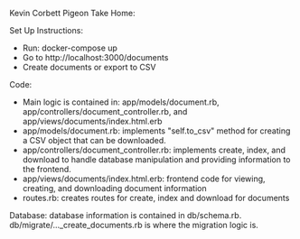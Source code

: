 Kevin Corbett Pigeon Take Home:

Set Up Instructions:
- Run: docker-compose up
- Go to http://localhost:3000/documents
- Create documents or export to CSV


Code:
- Main logic is contained in: app/models/document.rb, app/controllers/document_controller.rb, and app/views/documents/index.html.erb
- app/models/document.rb: implements "self.to_csv" method for creating a CSV object that can be downloaded.
- app/controllers/document_controller.rb: implements create, index, and download to handle database manipulation and providing information to the frontend.
- app/views/documents/index.html.erb: frontend code for viewing, creating, and downloading document information
- routes.rb: creates routes for create, index and download for documents

Database: database information is contained in db/schema.rb. db/migrate/..._create_documents.rb is where the migration logic is.
